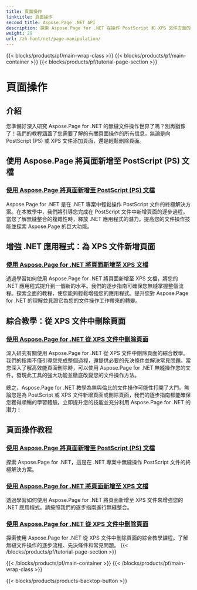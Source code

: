 ```yaml
---
title: 頁面操作
linktitle: 頁面操作
second_title: Aspose.Page .NET API
description: 探索 Aspose.Page for .NET 在操作 PostScript 和 XPS 文件方面的強大功能。透過我們的綜合教程學習新增、增強和刪除頁面。
weight: 29
url: /zh-hant/net/page-manipulation/
---
```


{{< blocks/products/pf/main-wrap-class >}}
{{< blocks/products/pf/main-container >}}
{{< blocks/products/pf/tutorial-page-section >}}

# 頁面操作


## 介紹

您準備好深入研究 Aspose.Page for .NET 的無縫文件操作世界了嗎？別再猶豫了！我們的教程涵蓋了您需要了解的有關頁面操作的所有信息，無論是向 PostScript (PS) 或 XPS 文件添加頁面，還是輕鬆刪除頁面。

## 使用 Aspose.Page 將頁面新增至 PostScript (PS) 文檔
### [使用 Aspose.Page 將頁面新增至 PostScript (PS) 文檔](./add-page-to-postscript-ps-document/)

Aspose.Page for .NET 是在 .NET 專案中輕鬆操作 PostScript 文件的終極解決方案。在本教學中，我們將引導您完成在 PostScript 文件中新增頁面的逐步過程。當您了解無縫整合的複雜性時，釋放 .NET 應用程式的潛力。提高您的文件操作技能並探索 Aspose.Page 的巨大功能。

## 增強 .NET 應用程式：為 XPS 文件新增頁面
### [使用 Aspose.Page for .NET 將頁面新增至 XPS 文檔](./add-page-to-xps-document/)

透過學習如何使用 Aspose.Page for .NET 將頁面新增至 XPS 文檔，將您的 .NET 應用程式提升到一個新的水平。我們的逐步指南可確保您無縫掌握整個流程。探索全面的教程，使您能夠輕鬆增強您的應用程式。提升您對 Aspose.Page for .NET 的理解並見證它為您的文件操作工作帶來的轉變。

## 綜合教學：從 XPS 文件中刪除頁面
### [使用 Aspose.Page for .NET 從 XPS 文件中刪除頁面](./remove-page-from-xps-document/)

深入研究有關使用 Aspose.Page for .NET 從 XPS 文件中刪除頁面的綜合教學。我們的指南不僅引導您完成整個過程，還提供必要的先決條件並解決常見問題。當您深入了解高效能頁面刪除時，可以使用 Aspose.Page for .NET 無縫操作您的文件。發現此工具的強大功能並徹底改變您的文件操作方法。

總之，Aspose.Page for .NET 教學為無與倫比的文件操作可能性打開了大門。無論您是為 PostScript 或 XPS 文件新增頁面或刪除頁面，我們的逐步指南都能確保您獲得順暢的學習體驗。立即提升您的技能並充分利用 Aspose.Page for .NET 的潛力！
## 頁面操作教程
### [使用 Aspose.Page 將頁面新增至 PostScript (PS) 文檔](./add-page-to-postscript-ps-document/)
探索 Aspose.Page for .NET，這是在 .NET 專案中無縫操作 PostScript 文件的終極解決方案。
### [使用 Aspose.Page for .NET 將頁面新增至 XPS 文檔](./add-page-to-xps-document/)
透過學習如何使用 Aspose.Page for .NET 將頁面新增至 XPS 文件來增強您的 .NET 應用程式。請按照我們的逐步指南進行無縫整合。
### [使用 Aspose.Page for .NET 從 XPS 文件中刪除頁面](./remove-page-from-xps-document/)
探索使用 Aspose.Page for .NET 從 XPS 文件中刪除頁面的綜合教學課程。了解無縫文件操作的逐步流程、先決條件和常見問題。
{{< /blocks/products/pf/tutorial-page-section >}}

{{< /blocks/products/pf/main-container >}}
{{< /blocks/products/pf/main-wrap-class >}}

{{< blocks/products/products-backtop-button >}}

